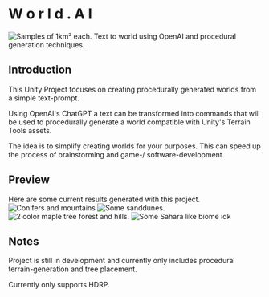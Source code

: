 
# W o r l d . A I
![Samples of 1km² each.](https://i.imgur.com/UEPILDZ.png)
Text to world using OpenAI and procedural generation techniques.

## Introduction

This Unity Project focuses on creating procedurally generated worlds from a simple text-prompt.

Using OpenAI's ChatGPT a text can be transformed into commands that will be used to procedurally generate a world compatible with Unity's Terrain Tools assets.

The idea is to simplify creating worlds for your purposes. This can speed up the process of brainstorming and game-/ software-development.

## Preview
Here are some current results generated with this project.
![Conifers and mountains](https://i.imgur.com/zz2HOWa.png)
![Some sanddunes.](https://i.imgur.com/y1ILiOa.jpg)
![2 color maple tree forest and hills.](https://i.imgur.com/4MCHGv8.png)
![Some Sahara like biome idk](https://i.imgur.com/RVKNZd6.pngg)
## Notes

Project is still in development and currently only includes procedural terrain-generation and tree placement.

Currently only supports HDRP.
